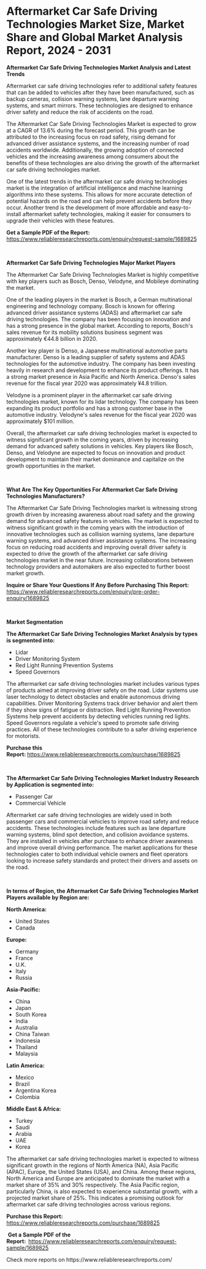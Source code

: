 <p><h1>Aftermarket Car Safe Driving Technologies Market Size, Market Share and Global Market Analysis Report, 2024 - 2031</h1></p><p><strong>Aftermarket Car Safe Driving Technologies Market Analysis and Latest Trends</strong></p>
<p><p>Aftermarket car safe driving technologies refer to additional safety features that can be added to vehicles after they have been manufactured, such as backup cameras, collision warning systems, lane departure warning systems, and smart mirrors. These technologies are designed to enhance driver safety and reduce the risk of accidents on the road.</p><p>The Aftermarket Car Safe Driving Technologies Market is expected to grow at a CAGR of 13.6% during the forecast period. This growth can be attributed to the increasing focus on road safety, rising demand for advanced driver assistance systems, and the increasing number of road accidents worldwide. Additionally, the growing adoption of connected vehicles and the increasing awareness among consumers about the benefits of these technologies are also driving the growth of the aftermarket car safe driving technologies market.</p><p>One of the latest trends in the aftermarket car safe driving technologies market is the integration of artificial intelligence and machine learning algorithms into these systems. This allows for more accurate detection of potential hazards on the road and can help prevent accidents before they occur. Another trend is the development of more affordable and easy-to-install aftermarket safety technologies, making it easier for consumers to upgrade their vehicles with these features.</p></p>
<p><strong>Get a Sample PDF of the Report:&nbsp;</strong> <a href="https://www.reliableresearchreports.com/enquiry/request-sample/1689825">https://www.reliableresearchreports.com/enquiry/request-sample/1689825</a></p>
<p>&nbsp;</p>
<p><strong>Aftermarket Car Safe Driving Technologies Major Market Players</strong></p>
<p><p>The Aftermarket Car Safe Driving Technologies Market is highly competitive with key players such as Bosch, Denso, Velodyne, and Mobileye dominating the market. </p><p>One of the leading players in the market is Bosch, a German multinational engineering and technology company. Bosch is known for offering advanced driver assistance systems (ADAS) and aftermarket car safe driving technologies. The company has been focusing on innovation and has a strong presence in the global market. According to reports, Bosch's sales revenue for its mobility solutions business segment was approximately €44.8 billion in 2020.</p><p>Another key player is Denso, a Japanese multinational automotive parts manufacturer. Denso is a leading supplier of safety systems and ADAS technologies for the automotive industry. The company has been investing heavily in research and development to enhance its product offerings. It has a strong market presence in Asia Pacific and North America. Denso's sales revenue for the fiscal year 2020 was approximately ¥4.8 trillion.</p><p>Velodyne is a prominent player in the aftermarket car safe driving technologies market, known for its lidar technology. The company has been expanding its product portfolio and has a strong customer base in the automotive industry. Velodyne's sales revenue for the fiscal year 2020 was approximately $101 million.</p><p>Overall, the aftermarket car safe driving technologies market is expected to witness significant growth in the coming years, driven by increasing demand for advanced safety solutions in vehicles. Key players like Bosch, Denso, and Velodyne are expected to focus on innovation and product development to maintain their market dominance and capitalize on the growth opportunities in the market.</p></p>
<p>&nbsp;</p>
<p><strong>What Are The Key Opportunities For Aftermarket Car Safe Driving Technologies Manufacturers?</strong></p>
<p><p>The Aftermarket Car Safe Driving Technologies market is witnessing strong growth driven by increasing awareness about road safety and the growing demand for advanced safety features in vehicles. The market is expected to witness significant growth in the coming years with the introduction of innovative technologies such as collision warning systems, lane departure warning systems, and advanced driver assistance systems. The increasing focus on reducing road accidents and improving overall driver safety is expected to drive the growth of the aftermarket car safe driving technologies market in the near future. Increasing collaborations between technology providers and automakers are also expected to further boost market growth.</p></p>
<p><strong>Inquire or Share Your Questions If Any Before Purchasing This Report:</strong> <a href="https://www.reliableresearchreports.com/enquiry/pre-order-enquiry/1689825">https://www.reliableresearchreports.com/enquiry/pre-order-enquiry/1689825</a></p>
<p>&nbsp;</p>
<p><strong>Market Segmentation</strong></p>
<p><strong>The Aftermarket Car Safe Driving Technologies Market Analysis by types is segmented into:</strong></p>
<p><ul><li>Lidar</li><li>Driver Monitoring System</li><li>Red Light Running Prevention Systems</li><li>Speed Governors</li></ul></p>
<p><p>The aftermarket car safe driving technologies market includes various types of products aimed at improving driver safety on the road. Lidar systems use laser technology to detect obstacles and enable autonomous driving capabilities. Driver Monitoring Systems track driver behavior and alert them if they show signs of fatigue or distraction. Red Light Running Prevention Systems help prevent accidents by detecting vehicles running red lights. Speed Governors regulate a vehicle's speed to promote safe driving practices. All of these technologies contribute to a safer driving experience for motorists.</p></p>
<p><strong>Purchase this Report:&nbsp;</strong><a href="https://www.reliableresearchreports.com/purchase/1689825">https://www.reliableresearchreports.com/purchase/1689825</a></p>
<p>&nbsp;</p>
<p><strong>The Aftermarket Car Safe Driving Technologies Market Industry Research by Application is segmented into:</strong></p>
<p><ul><li>Passenger Car</li><li>Commercial Vehicle</li></ul></p>
<p><p>Aftermarket car safe driving technologies are widely used in both passenger cars and commercial vehicles to improve road safety and reduce accidents. These technologies include features such as lane departure warning systems, blind spot detection, and collision avoidance systems. They are installed in vehicles after purchase to enhance driver awareness and improve overall driving performance. The market applications for these technologies cater to both individual vehicle owners and fleet operators looking to increase safety standards and protect their drivers and assets on the road.</p></p>
<p>&nbsp;</p>
<p><strong>In terms of Region, the Aftermarket Car Safe Driving Technologies Market Players available by Region are:</strong></p>
<p>
    <p> <strong> North America: </strong>
        <ul>
            <li>United States</li>
            <li>Canada</li>
        </ul>
        </p> 
    <p> <strong> Europe: </strong>
        <ul>
            <li>Germany</li>
            <li>France</li>
            <li>U.K.</li>
            <li>Italy</li>
            <li>Russia</li>
        </ul>
        </p> 
    <p> <strong> Asia-Pacific: </strong>
        <ul>
            <li>China</li>
            <li>Japan</li>
            <li>South Korea</li>
            <li>India</li>
            <li>Australia</li>
            <li>China Taiwan</li>
            <li>Indonesia</li>
            <li>Thailand</li>
            <li>Malaysia</li>
        </ul>
        </p> 
    <p> <strong> Latin America: </strong>
        <ul>
            <li>Mexico</li>
            <li>Brazil</li>
            <li>Argentina Korea</li>
            <li>Colombia</li>
        </ul>
        </p> 
    <p> <strong> Middle East & Africa: </strong>
        <ul>
            <li>Turkey</li>
            <li>Saudi</li>
            <li>Arabia</li>
            <li>UAE</li>
            <li>Korea</li>
        </ul>
    </p>
    </p>
<p><p>The aftermarket car safe driving technologies market is expected to witness significant growth in the regions of North America (NA), Asia Pacific (APAC), Europe, the United States (USA), and China. Among these regions, North America and Europe are anticipated to dominate the market with a market share of 35% and 30% respectively. The Asia Pacific region, particularly China, is also expected to experience substantial growth, with a projected market share of 25%. This indicates a promising outlook for aftermarket car safe driving technologies across various regions.</p></p>
<p><strong>Purchase this Report: </strong><a href="https://www.reliableresearchreports.com/purchase/1689825">https://www.reliableresearchreports.com/purchase/1689825</a></p>
<p>&nbsp;<strong>Get a Sample PDF of the Report:&nbsp;&nbsp;</strong><a href="https://www.reliableresearchreports.com/enquiry/request-sample/1689825">https://www.reliableresearchreports.com/enquiry/request-sample/1689825</a></p>
<p><strong></strong></p>
<p>Check more reports on https://www.reliableresearchreports.com/</p>